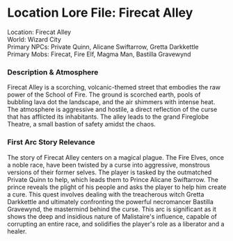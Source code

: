 # **Location Lore File: Firecat Alley**

Location: Firecat Alley  
World: Wizard City  
Primary NPCs: Private Quinn, Alicane Swiftarrow, Gretta Darkkettle  
Primary Mobs: Firecat, Fire Elf, Magma Man, Bastilla Gravewynd

### **Description & Atmosphere**

Firecat Alley is a scorching, volcanic-themed street that embodies the raw power of the School of Fire. The ground is scorched earth, pools of bubbling lava dot the landscape, and the air shimmers with intense heat. The atmosphere is aggressive and hostile, a direct reflection of the curse that has afflicted its inhabitants. The alley leads to the grand Fireglobe Theatre, a small bastion of safety amidst the chaos.

### **First Arc Story Relevance**

The story of Firecat Alley centers on a magical plague. The Fire Elves, once a noble race, have been twisted by a curse into aggressive, monstrous versions of their former selves. The player is tasked by the outmatched Private Quinn to help, which leads them to Prince Alicane Swiftarrow. The prince reveals the plight of his people and asks the player to help him create a cure. This quest involves dealing with the treacherous witch Gretta Darkkettle and ultimately confronting the powerful necromancer Bastilla Gravewynd, the mastermind behind the curse. This arc is significant as it shows the deep and insidious nature of Malistaire's influence, capable of corrupting an entire race, and solidifies the player's role as a liberator and a healer.